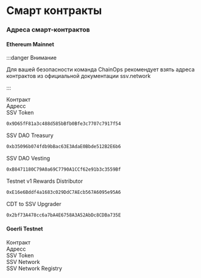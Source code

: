 # Смарт контракты

### Адреса смарт-контрактов

#### Ethereum Mainnet

:::danger Внимание

Для вашей безопасности команда ChainOps рекомендует взять адреса контрактов из официальной документации ssv.network

:::
<div class="ssv-table-2col">
  <div class="ssv-cell ssv-text-bold">
    <span>Контракт</span>
  </div>
  <div class="ssv-cell ssv-text-bold">
     <span> Адресс </span>
  </div>

  <div class="ssv-cell">
     <span>SSV Token</span>
  </div>
  <div class="ssv-cell">
    <span>

```bash
0x9D65fF81a3c488d585bBfb0Bfe3c7707c7917f54
```
   </span>
  </div>

  <div class="ssv-cell">
     <span>SSV DAO Treasury</span>
  </div>
  <div class="ssv-cell">
    <span>

```bash
0xb35096b074fdb9bBac63E3AdaE0Bbde512B2E6b6
```
   </span>
  </div>

  <div class="ssv-cell">
     <span>SSV DAO Vesting</span>
  </div>
  <div class="ssv-cell">
    <span>

```bash
0xB8471180C79A0a69C7790A1CCf62e91b3c3559Bf
```
   </span>
  </div>

  <div class="ssv-cell">
     <span>Testnet v1 Rewards Distributor</span>
  </div>
  <div class="ssv-cell">
    <span>

```bash
0xE16e6Bddf4a1683c029DdC7AEcb567A6095e95A6
```
   </span>
  </div>
  <div class="ssv-cell">
     <span>CDT to SSV Upgrader</span>
  </div>
  <div class="ssv-cell">
    <span>

```bash
0x2bf73A478cc6a7bA4E6758A3A52AbDc8CDBa735E
```
   </span>
  </div>


</div>

#### Goerli Testnet
<div class="ssv-table-2col">
  <div class="ssv-cell ssv-text-bold">
    <span>Контракт</span>
  </div>
  <div class="ssv-cell ssv-text-bold">
     <span> Адресс </span>
  </div>

  <div class="ssv-cell">
     <span>SSV Token</span>
  </div>
  <div class="ssv-cell">
    <span>
   </span>
  </div>

  <div class="ssv-cell">
     <span>SSV Network</span>
  </div>
  <div class="ssv-cell">
    <span>
   </span>
  </div>

  <div class="ssv-cell">
     <span>SSV Network Registry</span>
  </div>
  <div class="ssv-cell">
    <span>
   </span>
  </div>
</div>



